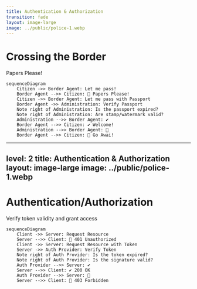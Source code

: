 ```yaml
---
title: Authentication & Authorization
transition: fade
layout: image-large
image: ../public/police-1.webp
---
```


# Crossing the Border

Papers Please!

```mermaid {scale: 0.575}
sequenceDiagram
    Citizen ->> Border Agent: Let me pass!
    Border Agent -->> Citizen: 🚫 Papers Please!
    Citizen ->> Border Agent: Let me pass with Passport
    Border Agent ->> Administration: Verify Passport
    Note right of Administration: Is the passport expired?
    Note right of Administration: Are stamp/watermark valid?
    Administration -->> Border Agent: ✔️
    Border Agent -->> Citizen: ✔️ Welcome!
    Administration -->> Border Agent: 🚫
    Border Agent -->> Citizen: 🚫 Go Awai!
```


---
level: 2
title: Authentication & Authorization
layout: image-large
image: ../public/police-1.webp
---

# Authentication/Authorization

Verify token validity and grant access

```mermaid {scale: 0.575}
sequenceDiagram
    Client ->> Server: Request Resource
    Server -->> Client: 🚫 401 Unauthorized
    Client ->> Server: Request Resource with Token
    Server ->> Auth Provider: Verify Token
    Note right of Auth Provider: Is the token expired?
    Note right of Auth Provider: Is the signature valid?
    Auth Provider -->> Server: ✔️
    Server -->> Client: ✔️ 200 OK
    Auth Provider -->> Server: 🚫
    Server -->> Client: 🚫 403 Forbidden
```
